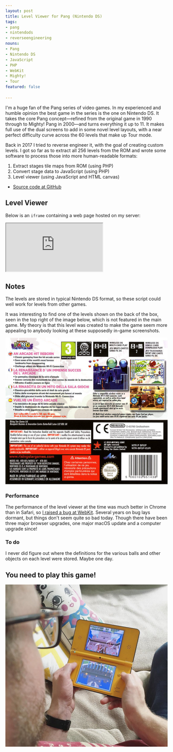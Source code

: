 ```yaml
---
layout: post
title: Level Viewer for Pang (Nintendo DS)
tags:
- pang
- nintendods
- reverseengineering
nouns:
- Pang
- Nintendo DS
- JavaScript
- PHP
- WebKit
- Mighty!
- Tour
featured: false

---
```

I'm a huge fan of the Pang series of video games. In my experienced and humble opinion the best game in the series is the one on Nintendo DS. It takes the core Pang concept—refined from the original game in 1990 through to Mighty! Pang in 2000—and turns everything it up to 11. It makes full use of the dual screens to add in some novel level layouts, with a near perfect difficulty curve across the 60 levels that make up Tour mode.

Back in 2017 I tried to reverse engineer it, with the goal of creating custom levels. I got so far as to extract all 256 levels from the ROM and wrote some software to process those into more human-readable formats:

1. Extract stages tile maps from ROM (using PHP)
2. Convert stage data to JavaScript (using PHP)
3. Level viewer (using JavaScript and HTML canvas)

* [Source code at GitHub](https://github.com/gingerbeardman/pang-ds)

## Level Viewer

Below is an `iframe` containing a web page hosted on my server:

<iframe class="pang" src="https://www.gingerbeardman.com/pangds/"></iframe>

## Notes

The levels are stored in typical Nintendo DS format, so these script could well work for levels from other games.

It was interesting to find one of the levels shown on the back of the box, seen in the top right of the image below, which is not featured in the main game. My theory is that this level was created to make the game seem more appealing to anybody looking at these supposedly in-game screenshots.

![JPG](/images/posts/pang-ds-box.jpg)

### Performance

The performance of the level viewer at the time was much better in Chrome than in Safari, so [I raised a bug at WebKit](https://bugs.webkit.org/show_bug.cgi?id=181244). Several years on bug lays dormant, but things don't seem quite so bad today. Though there have been three major browser upgrades, one major macOS update and a computer upgrade since!

### To do

I never did figure out where the definitions for the various balls and other objects on each level were stored. Maybe one day.

## You need to play this game!

![JPG](/images/posts/pang-ds.jpg)